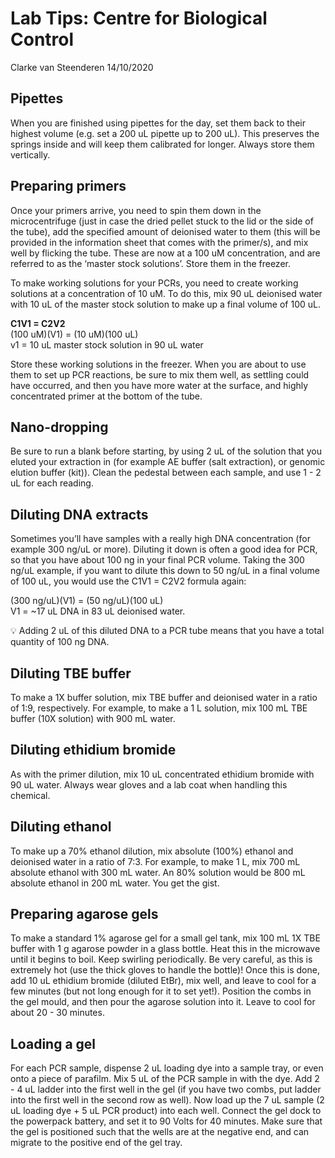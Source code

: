 Lab Tips: Centre for Biological Control
================
Clarke van Steenderen
14/10/2020

## Pipettes

When you are finished using pipettes for the day, set them back to their
highest volume (e.g. set a 200 uL pipette up to 200 uL). This preserves
the springs inside and will keep them calibrated for longer. Always
store them vertically.

## Preparing primers

Once your primers arrive, you need to spin them down in the
microcentrifuge (just in case the dried pellet stuck to the lid or the
side of the tube), add the specified amount of deionised water to them
(this will be provided in the information sheet that comes with the
primer/s), and mix well by flicking the tube. These are now at a 100 uM
concentration, and are referred to as the ‘master stock solutions’. Store
them in the freezer.

To make working solutions for your PCRs, you need to create working
solutions at a concentration of 10 uM. To do this, mix 90 uL deionised
water with 10 uL of the master stock solution to make up a final volume
of 100 uL.

**C1V1 = C2V2**  
(100 uM)(V1) = (10 uM)(100 uL)  
v1 = 10 uL master stock solution in 90 uL water

Store these working solutions in the freezer. When you are about to use
them to set up PCR reactions, be sure to mix them well, as settling
could have occurred, and then you have more water at the surface, and
highly concentrated primer at the bottom of the tube.

## Nano-dropping

Be sure to run a blank before starting, by using 2 uL of the solution
that you eluted your extraction in (for example AE buffer (salt
extraction), or genomic elution buffer (kit)). Clean the pedestal
between each sample, and use 1 - 2 uL for each reading.

## Diluting DNA extracts

Sometimes you’ll have samples with a really high DNA concentration (for
example 300 ng/uL or more). Diluting it down is often a good idea for
PCR, so that you have about 100 ng in your final PCR volume. Taking the
300 ng/uL example, if you want to dilute this down to 50 ng/uL in a
final volume of 100 uL, you would use the C1V1 = C2V2 formula again:

(300 ng/uL)(V1) = (50 ng/uL)(100 uL)  
V1 = \~17 uL DNA in 83 uL deionised water.

:bulb: Adding 2 uL of this diluted DNA to a PCR tube means that you have
a total quantity of 100 ng DNA.

## Diluting TBE buffer

To make a 1X buffer solution, mix TBE buffer and deionised water in a
ratio of 1:9, respectively. For example, to make a 1 L solution, mix 100
mL TBE buffer (10X solution) with 900 mL water.

## Diluting ethidium bromide

As with the primer dilution, mix 10 uL concentrated ethidium bromide
with 90 uL water. Always wear gloves and a lab coat when handling this
chemical.

## Diluting ethanol

To make up a 70% ethanol dilution, mix absolute (100%) ethanol and deionised water in a ratio of 7:3. 
For example, to make 1 L, mix 700 mL absolute ethanol with 300 mL water.  An 80% solution would
be 800 mL absolute ethanol in 200 mL water. You get the gist.

## Preparing agarose gels

To make a standard 1% agarose gel for a small gel tank, mix 100 mL 1X
TBE buffer with 1 g agarose powder in a glass bottle. Heat this in the
microwave until it begins to boil. Keep swirling periodically. Be very
careful, as this is extremely hot (use the thick gloves to handle the
bottle)\! Once this is done, add 10 uL ethidium bromide (diluted EtBr),
mix well, and leave to cool for a few minutes (but not long enough for
it to set yet\!). Position the combs in the gel mould, and then pour the
agarose solution into it. Leave to cool for about 20 - 30 minutes.

## Loading a gel

For each PCR sample, dispense 2 uL loading dye into a sample tray, or
even onto a piece of parafilm. Mix 5 uL of the PCR sample in with the
dye. Add 2 - 4 uL ladder into the first well in the gel (if you have two
combs, put ladder into the first well in the second row as well). Now
load up the 7 uL sample (2 uL loading dye + 5 uL PCR product) into each
well. Connect the gel dock to the powerpack battery, and set it to 90
Volts for 40 minutes. Make sure that the gel is positioned such that the
wells are at the negative end, and can migrate to the positive end of
the gel tray.
